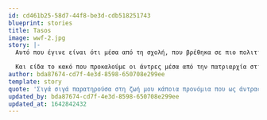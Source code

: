 ```yaml
---
id: cd461b25-58d7-44f8-be3d-cdb518251743
blueprint: stories
title: Tasos
image: wwf-2.jpg
story: |-
  Αυτό που έγινε είναι ότι μέσα από τη σχολή, που βρέθηκα σε πιο πολιτικές συζητήσεις περί διαφόρων θεμάτων, άρχισαν να μπαίνουν στο μυαλό μου αυτά τα ερεθίσματα περί πατριαρχίας και να σκέφτομαι περισσότερο, λες μήπως να ισχύουν αυτά; Σιγά σιγά παρατηρούσα στη ζωή μου κάποια προνόμια που ως άντρας έχω, όπως για παράδειγμα ο ρουχισμός (δεν έχω αναρωτηθεί ποτέ αν κάτι που θα βάλω θα προκαλέσει ή αν δε θα είναι σεμνό), η έλλειψη φόβου στο δρόμο (περπατάω βράδυ μόνος μου, με μουσική στο τέρμα, χωρίς να φοβάμαι μη με βιάσουν). Από τέτοιες απλές συνειδητοποιήσεις, μπόρεσα σιγά σιγά να δω και πιο "αόρατα" αποτελέσματα της πατριαρχίας, στην καθημερινή γλώσσα που χρησιμοποιούμε, στα αθλήματα, στις δουλειές που επιλέγουμε, σε όλες τις εκφάνσεις της καθημερινότητας μας γενικά.

  Και είδα το κακό που προκαλούμε οι άντρες μέσα από την πατριαρχία στις γυναίκες, αλλά και στους ίδιους τους άντρες. Για παράδειγμα στους άντρες, ένα αποτέλεσμα της πατριαρχίας είναι η δυσκολία στην έκφραση συναισθημάτων, ή ο εξαναγκασμός της "σκληρότητας" που πρέπει να έχει ένας άντρας, γιατί αλλιώς θεωρείται αδύναμος ή και "θηλυκός".
author: bda87674-cd7f-4e3d-8598-650708e299ee
template: story
quote: 'Σιγά σιγά παρατηρούσα στη ζωή μου κάποια προνόμια που ως άντρας έχω, όπως για παράδειγμα ο ρουχισμός (δεν έχω αναρωτηθεί ποτέ αν κάτι που θα βάλω θα προκαλέσει ή αν δε θα είναι σεμνό), η έλλειψη φόβου στο δρόμο (περπατάω βράδυ μόνος μου, με μουσική στο τέρμα, χωρίς να φοβάμαι μη με βιάσουν).'
updated_by: bda87674-cd7f-4e3d-8598-650708e299ee
updated_at: 1642842432
---
```

